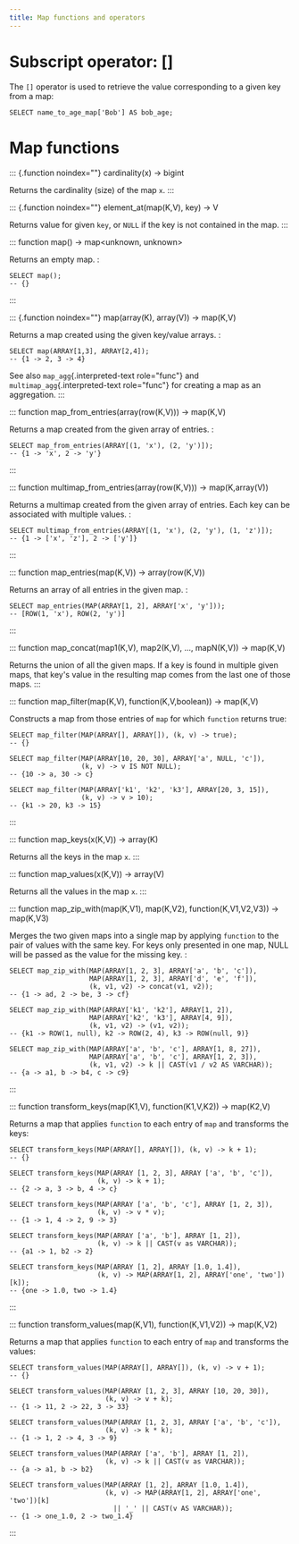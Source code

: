 ```yaml
---
title: Map functions and operators
---
```


# Subscript operator: \[\]

The `[]` operator is used to retrieve the value corresponding to a given
key from a map:

    SELECT name_to_age_map['Bob'] AS bob_age;

# Map functions

::: {.function noindex=""}
cardinality(x) -\> bigint

Returns the cardinality (size) of the map `x`.
:::

::: {.function noindex=""}
element_at(map(K,V), key) -\> V

Returns value for given `key`, or `NULL` if the key is not contained in
the map.
:::

::: function
map() -\> map\<unknown, unknown\>

Returns an empty map. :

    SELECT map();
    -- {}
:::

::: {.function noindex=""}
map(array(K), array(V)) -\> map(K,V)

Returns a map created using the given key/value arrays. :

    SELECT map(ARRAY[1,3], ARRAY[2,4]);
    -- {1 -> 2, 3 -> 4}

See also `map_agg`{.interpreted-text role="func"} and
`multimap_agg`{.interpreted-text role="func"} for creating a map as an
aggregation.
:::

::: function
map_from_entries(array(row(K,V))) -\> map(K,V)

Returns a map created from the given array of entries. :

    SELECT map_from_entries(ARRAY[(1, 'x'), (2, 'y')]);
    -- {1 -> 'x', 2 -> 'y'}
:::

::: function
multimap_from_entries(array(row(K,V))) -\> map(K,array(V))

Returns a multimap created from the given array of entries. Each key can
be associated with multiple values. :

    SELECT multimap_from_entries(ARRAY[(1, 'x'), (2, 'y'), (1, 'z')]);
    -- {1 -> ['x', 'z'], 2 -> ['y']}
:::

::: function
map_entries(map(K,V)) -\> array(row(K,V))

Returns an array of all entries in the given map. :

    SELECT map_entries(MAP(ARRAY[1, 2], ARRAY['x', 'y']));
    -- [ROW(1, 'x'), ROW(2, 'y')]
:::

::: function
map_concat(map1(K,V), map2(K,V), \..., mapN(K,V)) -\> map(K,V)

Returns the union of all the given maps. If a key is found in multiple
given maps, that key\'s value in the resulting map comes from the last
one of those maps.
:::

::: function
map_filter(map(K,V), function(K,V,boolean)) -\> map(K,V)

Constructs a map from those entries of `map` for which `function`
returns true:

    SELECT map_filter(MAP(ARRAY[], ARRAY[]), (k, v) -> true);
    -- {}

    SELECT map_filter(MAP(ARRAY[10, 20, 30], ARRAY['a', NULL, 'c']),
                      (k, v) -> v IS NOT NULL);
    -- {10 -> a, 30 -> c}

    SELECT map_filter(MAP(ARRAY['k1', 'k2', 'k3'], ARRAY[20, 3, 15]),
                      (k, v) -> v > 10);
    -- {k1 -> 20, k3 -> 15}
:::

::: function
map_keys(x(K,V)) -\> array(K)

Returns all the keys in the map `x`.
:::

::: function
map_values(x(K,V)) -\> array(V)

Returns all the values in the map `x`.
:::

::: function
map_zip_with(map(K,V1), map(K,V2), function(K,V1,V2,V3)) -\> map(K,V3)

Merges the two given maps into a single map by applying `function` to
the pair of values with the same key. For keys only presented in one
map, NULL will be passed as the value for the missing key. :

    SELECT map_zip_with(MAP(ARRAY[1, 2, 3], ARRAY['a', 'b', 'c']),
                        MAP(ARRAY[1, 2, 3], ARRAY['d', 'e', 'f']),
                        (k, v1, v2) -> concat(v1, v2));
    -- {1 -> ad, 2 -> be, 3 -> cf}

    SELECT map_zip_with(MAP(ARRAY['k1', 'k2'], ARRAY[1, 2]),
                        MAP(ARRAY['k2', 'k3'], ARRAY[4, 9]),
                        (k, v1, v2) -> (v1, v2));
    -- {k1 -> ROW(1, null), k2 -> ROW(2, 4), k3 -> ROW(null, 9)}

    SELECT map_zip_with(MAP(ARRAY['a', 'b', 'c'], ARRAY[1, 8, 27]),
                        MAP(ARRAY['a', 'b', 'c'], ARRAY[1, 2, 3]),
                        (k, v1, v2) -> k || CAST(v1 / v2 AS VARCHAR));
    -- {a -> a1, b -> b4, c -> c9}
:::

::: function
transform_keys(map(K1,V), function(K1,V,K2)) -\> map(K2,V)

Returns a map that applies `function` to each entry of `map` and
transforms the keys:

    SELECT transform_keys(MAP(ARRAY[], ARRAY[]), (k, v) -> k + 1);
    -- {}

    SELECT transform_keys(MAP(ARRAY [1, 2, 3], ARRAY ['a', 'b', 'c']),
                          (k, v) -> k + 1);
    -- {2 -> a, 3 -> b, 4 -> c}

    SELECT transform_keys(MAP(ARRAY ['a', 'b', 'c'], ARRAY [1, 2, 3]),
                          (k, v) -> v * v);
    -- {1 -> 1, 4 -> 2, 9 -> 3}

    SELECT transform_keys(MAP(ARRAY ['a', 'b'], ARRAY [1, 2]),
                          (k, v) -> k || CAST(v as VARCHAR));
    -- {a1 -> 1, b2 -> 2}

    SELECT transform_keys(MAP(ARRAY [1, 2], ARRAY [1.0, 1.4]),
                          (k, v) -> MAP(ARRAY[1, 2], ARRAY['one', 'two'])[k]);
    -- {one -> 1.0, two -> 1.4}
:::

::: function
transform_values(map(K,V1), function(K,V1,V2)) -\> map(K,V2)

Returns a map that applies `function` to each entry of `map` and
transforms the values:

    SELECT transform_values(MAP(ARRAY[], ARRAY[]), (k, v) -> v + 1);
    -- {}

    SELECT transform_values(MAP(ARRAY [1, 2, 3], ARRAY [10, 20, 30]),
                            (k, v) -> v + k);
    -- {1 -> 11, 2 -> 22, 3 -> 33}

    SELECT transform_values(MAP(ARRAY [1, 2, 3], ARRAY ['a', 'b', 'c']),
                            (k, v) -> k * k);
    -- {1 -> 1, 2 -> 4, 3 -> 9}

    SELECT transform_values(MAP(ARRAY ['a', 'b'], ARRAY [1, 2]),
                            (k, v) -> k || CAST(v as VARCHAR));
    -- {a -> a1, b -> b2}

    SELECT transform_values(MAP(ARRAY [1, 2], ARRAY [1.0, 1.4]),
                            (k, v) -> MAP(ARRAY[1, 2], ARRAY['one', 'two'])[k]
                              || '_' || CAST(v AS VARCHAR));
    -- {1 -> one_1.0, 2 -> two_1.4}
:::
